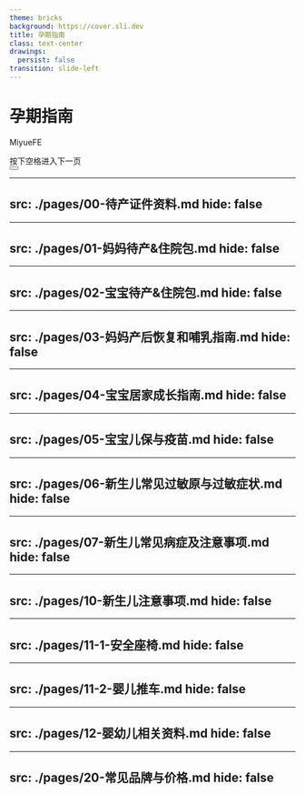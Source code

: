 ```yaml
---
theme: bricks
background: https://cover.sli.dev
title: 孕期指南
class: text-center
drawings:
  persist: false
transition: slide-left
---
```


# 孕期指南

MiyueFE

<div @click="$slidev.nav.next" class="mt-12 py-1" hover:bg="white op-10">
  按下空格进入下一页 <carbon:arrow-right />
</div>

<div class="abs-br m-6 text-xl">
  <button @click="$slidev.nav.openInEditor()" title="Open in Editor" class="slidev-icon-btn">
    <carbon:edit />
  </button>
  <a href="https://github.com/miyuesc/MomAndBabyForChina" target="_blank" class="slidev-icon-btn">
    <carbon:logo-github />
  </a>
</div>

---
src: ./pages/00-待产证件资料.md
hide: false
---
---
src: ./pages/01-妈妈待产&住院包.md
hide: false
---
---
src: ./pages/02-宝宝待产&住院包.md
hide: false
---
---
src: ./pages/03-妈妈产后恢复和哺乳指南.md
hide: false
---
---
src: ./pages/04-宝宝居家成长指南.md
hide: false
---
---
src: ./pages/05-宝宝儿保与疫苗.md
hide: false
---
---
src: ./pages/06-新生儿常见过敏原与过敏症状.md
hide: false
---
---
src: ./pages/07-新生儿常见病症及注意事项.md
hide: false
---
---
src: ./pages/10-新生儿注意事项.md
hide: false
---
---
src: ./pages/11-1-安全座椅.md
hide: false
---
---
src: ./pages/11-2-婴儿推车.md
hide: false
---
---
src: ./pages/12-婴幼儿相关资料.md
hide: false
---
---
src: ./pages/20-常见品牌与价格.md
hide: false
---
